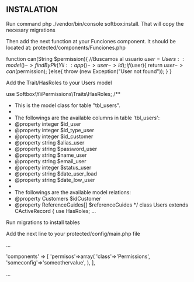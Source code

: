 ## INSTALATION

Run command php ./vendor/bin/console softbox:install. That will copy the necesary migrations

Then add the next function at your Funciones component. It should be located at: protected/components/Funciones.php

function can(String $permission){
    //Buscamos al usuario
    $user = Users::model()->findByPk(Yii::app()->user->id);
    if($user){
        return $user->can($permission);
    }else{
        throw (new Exception("User not found"));
    }
}

Add the Trait/HasRoles to your Users model

use Softbox\YiiPermissions\Traits\HasRoles;
/**
 * This is the model class for table "tbl_users".
 *
 * The followings are the available columns in table 'tbl_users':
 * @property integer $id_user
 * @property integer $id_type_user
 * @property integer $id_customer
 * @property string $alias_user
 * @property string $password_user
 * @property string $name_user
 * @property string $email_user
 * @property integer $status_user
 * @property string $date_user_load
 * @property string $date_low_user
 *
 * The followings are the available model relations:
 * @property Customers $idCustomer
 * @property ReferenceGuides[] $referenceGuides
 */
class Users extends CActiveRecord
{
	use HasRoles;
    ...


Run migrations to install tables

Add the next line to your protected/config/main.php file

...

'components' => [
    'permisos'=>array(
        'class'=>'Permissions',
        'someconfig'=>'someothervalue',
    ),
],

...
